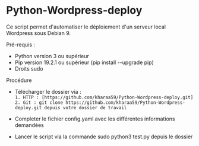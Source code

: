 # Python-Wordpress-deploy
Ce script permet d'automatiser le déploiement d'un serveur local Wordpress sous Debian 9.

Pré-requis :  
* Python version 3 ou supérieur
* Pip version 19.2.1 ou supérieur (pip install --upgrade pip)
* Droits sudo

Procédure  
* Télécharger le dossier via :  
`1. HTTP : [https://github.com/kharaa59/Python-Wordpress-deploy.git]`  
`2. Git : git clone https://github.com/kharaa59/Python-Wordpress-deploy.git depuis votre dossier de travail`  
* Completer le fichier config.yaml avec les différentes informations demandées  

* Lancer le script via la commande sudo python3 test.py depuis le dossier

